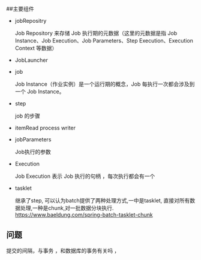 ##主要组件
* jobRepositry
  
  Job Repository 来存储 Job 执行期的元数据（这里的元数据是指 Job Instance、Job Execution、Job Parameters、Step Execution、Execution Context 等数据）
  
* JobLauncher
    
    
* job

    Job Instance（作业实例）是一个运行期的概念，Job 每执行一次都会涉及到一个 Job Instance。

* step

    job 的步骤
    
* itemRead process writer
    
    
* jobParameters

    Job执行的参数
* Execution

    Job Execution 表示 Job 执行的句柄 ，每次执行都会有一个
* tasklet
    
    继承了step, 可以认为batch提供了两种处理方式,一中是tasklet, 直接对所有数据处理,一种是chunk,对一批数据分块执行.
    https://www.baeldung.com/spring-batch-tasklet-chunk
    
## 问题
   提交的间隔，与事务 ，和数据库的事务有关吗 ，